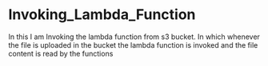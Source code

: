 # Invoking_Lambda_Function
In this I am Invoking the lambda function from s3 bucket. In which whenever the file is uploaded in the bucket the lambda function is invoked and the file content is read by the functions
